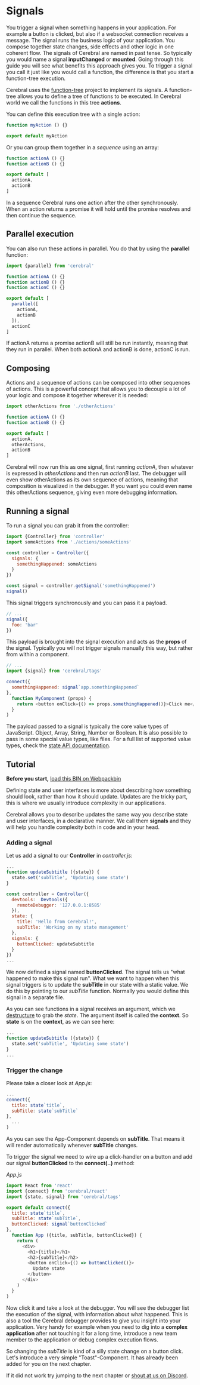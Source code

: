 # Signals

You trigger a signal when something happens in your application. For example a button is clicked, but also if a websocket connection receives a message. The signal runs the business logic of your application. You compose together state changes, side effects and other logic in one coherent flow. The signals of Cerebral are named in past tense. So typically you would name a signal **inputChanged** or **mounted**. Going through this guide you will see what benefits this approach gives you. To trigger a signal you call it just like you would call a function, the difference is that you start a function-tree execution.

Cerebral uses the [function-tree](https://github.com/cerebral/function-tree) project to implement its signals. A function-tree allows you to define a tree of functions to be executed. In Cerebral world we call the functions in this tree **actions**.

You can define this execution tree with a single action:

```js
function myAction () {}

export default myAction
```

Or you can group them together in a *sequence* using an array:

```js
function actionA () {}
function actionB () {}

export default [
  actionA,
  actionB
]
```

In a sequence Cerebral runs one action after the other synchronously. When an action returns a promise it will hold until the promise resolves and then continue the sequence.

## Parallel execution
You can also run these actions in parallel. You do that by using the **parallel** function:

```js
import {parallel} from 'cerebral'

function actionA () {}
function actionB () {}
function actionC () {}

export default [
  parallel([
    actionA,
    actionB
  ]),
  actionC
]
```

If actionA returns a promise actionB will still be run instantly, meaning that they run in parallel. When both actionA and actionB is done, actionC is run.

## Composing
Actions and a sequence of actions can be composed into other sequences of actions. This is a powerful concept that allows you to decouple a lot of your logic and compose it together wherever it is needed:

```js
import otherActions from './otherActions'

function actionA () {}
function actionB () {}

export default [
  actionA,
  otherActions,
  actionB
]
```

Cerebral will now run this as one signal, first running *actionA*, then whatever is expressed in *otherActions* and then run *actionB* last. The debugger will even show otherActions as its own sequence of actions, meaning that composition is visualized in the debugger. If you want you could even name this otherActions sequence, giving even more debugging information.

## Running a signal
To run a signal you can grab it from the controller:

```js
import {Controller} from 'controller'
import someActions from './actions/someActions'

const controller = Controller({
  signals: {
    somethingHappened: someActions
  }
})

const signal = controller.getSignal('somethingHappened')
signal()
```

This signal triggers synchronously and you can pass it a payload.

```js
// ...
signal({
  foo: 'bar'
})
```

This payload is brought into the signal execution and acts as the **props** of the signal. Typically you will not trigger signals manually this way, but rather from within a component.

```js
// ...
import {signal} from 'cerebral/tags'

connect({
  somethingHappened: signal`app.somethingHappened`
},
  function MyComponent (props) {
    return <button onClick={() => props.somethingHappened()}>Click me</button>
  }
)
```

The payload passed to a signal is typically the core value types of JavaScript. Object, Array, String, Number or Boolean. It is also possible to pass in some special value types, like files. For a full list of supported value types, check the [state API documentation](../api/state.md).

## Tutorial
**Before you start,** [load this BIN on Webpackbin](https://www.webpackbin.com/bins/-KdBGyGo09NxQfRWSNOb)

Defining state and user interfaces is more about describing how something should look, rather than how it should update. Updates are the tricky part, this is where we usually introduce complexity in our applications.

Cerebral allows you to describe updates the same way you describe state and user interfaces, in a declarative manner. We call them **signals** and they will help you handle complexity both in code and in your head.

### Adding a signal
Let us add a signal to our **Controller** in *controller.js*:

```js
...
function updateSubtitle ({state}) {
  state.set('subTitle', 'Updating some state')
}

const controller = Controller({
  devtools:  Devtools({
    remoteDebugger: '127.0.0.1:8585'
  }),
  state: {
    title: 'Hello from Cerebral!',
    subTitle: 'Working on my state management'
  },
  signals: {
    buttonClicked: updateSubtitle
  }
})
...
```
We now defined a signal named **buttonClicked**. The signal tells us "what happened to make this signal run". What we want to happen when this signal triggers is to update the **subTitle** in our state with a static value. We do this by pointing to our *subTitle* function. Normally you would define this signal in a separate file.

As you can see functions in a signal receives an argument, which we [destructure](https://developer.mozilla.org/en-US/docs/Web/JavaScript/Reference/Operators/Destructuring_assignment) to grab the *state*. The argument itself is called the **context**. So **state** is on the **context**, as we can see here:

```js
...
function updateSubtitle ({state}) {
  state.set('subTitle', 'Updating some state')
}
...
```

### Trigger the change
Please take a closer look at *App.js*:

```js
...
connect({
  title: state`title`,
  subTitle: state`subTitle`
},
  ...
)
```
As you can see the App-Component depends on **subTitle**. That means it will render automatically whenever **subTitle** changes.

To trigger the signal we need to wire up a click-handler on a button and add our signal **buttonClicked** to the **connect(..)** method:

*App.js*
```js
import React from 'react'
import {connect} from 'cerebral/react'
import {state, signal} from 'cerebral/tags'

export default connect({
  title: state`title`,
  subTitle: state`subTitle`,
  buttonClicked: signal`buttonClicked`
},
  function App ({title, subTitle, buttonClicked}) {
    return (
      <div>
        <h1>{title}</h1>
        <h2>{subTitle}</h2>
        <button onClick={() => buttonClicked()}>
          Update state
        </button>
      </div>
    )
  }
)
```
Now click it and take a look at the debugger. You will see the debugger list the execution of the signal, with information about what happened. This is also a tool the Cerebral debugger provides to give you insight into your application. Very handy for example when you need to dig into a **complex application** after not touching it for a long time, introduce a new team member to the application or debug complex execution flows.

So changing the *subTitle* is kind of a silly state change on a button click. Let's introduce a very simple "Toast"-Component. It has already been added for you on the next chapter.

If it did not work try jumping to the next chapter or [shout at us on Discord](https://discord.gg/0kIweV4bd2bwwsvH).
